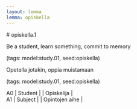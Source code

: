```yaml
---
layout: lemma
lemma: opiskella
---
```


<div class="sense">
# <span class="sensename">opiskella.1</span>

<span class="description">Be a student, learn something, commit to memory</span>

(tags: model:study.01, seed:opiskella)

<span class="description">Opetella jotakin, oppia muistamaan</span>

(tags: model:study.01, seed:opiskella)

A0 | Student |   | Opiskelija |  
A1 | Subject |   | Opintojen aihe |  

</div>

